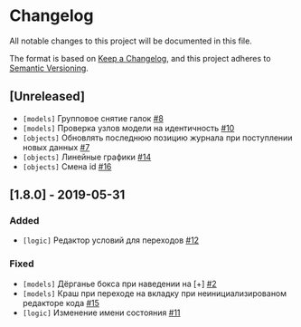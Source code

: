 # Changelog
All notable changes to this project will be documented in this file.

The format is based on [Keep a Changelog](https://keepachangelog.com/en/1.0.0/),
and this project adheres to [Semantic Versioning](https://semver.org/spec/v2.0.0.html).

## [Unreleased]
* `[models]` Групповое снятие галок [#8](https://github.com/Rightech/test-alpha/issues/8)
* `[models]` Проверка узлов модели на идентичность [#10](https://github.com/Rightech/test-alpha/issues/10)
* `[objects]` Обновлять последнюю позицию журнала при поступлении новых данных [#7](https://github.com/Rightech/test-alpha/issues/7)
* `[objects]` Линейные графики [#14](https://github.com/Rightech/test-alpha/issues/14)
* `[objects]` Смена id [#16](https://github.com/Rightech/test-alpha/issues/16)

## [1.8.0] - 2019-05-31

### Added
* `[logic]` Редактор условий для переходов [#12](https://github.com/Rightech/test-alpha/issues/12)

### Fixed
* `[models]` Дёрганье бокса при наведении на [+] [#2](https://github.com/Rightech/test-alpha/issues/2)
* `[models]` Краш при переходе на вкладку при неинициализированом редакторе кода [#15](https://github.com/Rightech/test-alpha/issues/15)
* `[logic]` Изменение имени состояния [#11](https://github.com/Rightech/test-alpha/issues/11)
  
  
